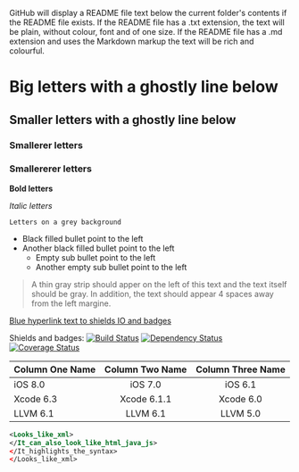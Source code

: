 GitHub will display a README file text below the current folder's contents if the README file exists.
If the README file has a .txt extension, the text will be plain, without colour, font and of one size.
If the README file has a .md  extension and uses the Markdown markup the text will be rich and colourful.

# Big letters with a ghostly line below

## Smaller letters with a ghostly line below

### Smallerer letters

### Smallererer letters

**Bold letters**

*Italic letters*

`Letters on a grey background`

* Black filled bullet point to the left
* Another black filled bullet point to the left
    * Empty sub bullet point to the left
    * Another empty sub bullet point to the left

> A thin gray strip should apper on the left of this text and the text itself should be gray. In addition,
the text should appear 4 spaces away from the left margine.

[Blue hyperlink text to shields IO and badges](https://github.com/badges/shields)

Shields and badges:
[![Build Status](http://img.shields.io/travis/badges/badgerbadgerbadger.svg?style=flat-square)](https://travis-ci.org/badges/badgerbadgerbadger)
[![Dependency Status](http://img.shields.io/gemnasium/badges/badgerbadgerbadger.svg?style=flat-square)](https://gemnasium.com/badges/badgerbadgerbadger)
[![Coverage Status](http://img.shields.io/coveralls/badges/badgerbadgerbadger.svg?style=flat-square)](https://coveralls.io/r/badges/badgerbadgerbadger)

| Column One Name	| Column Two Name	| Column Three Name	|
|:----------------- |:----------------: |:----------------: |
|       iOS 8.0        	|            iOS 7.0             	|             iOS 6.1              	|
|     Xcode 6.3      	|          Xcode 6.1.1            	|           Xcode 6.0            	|
|      LLVM 6.1        	|             LLVM 6.1            	|             LLVM 5.0             	|

```xml
<Looks_like_xml>
</It_can_also_look_like_html_java_js>
</It_highlights_the_syntax>
</Looks_like_xml>
```
